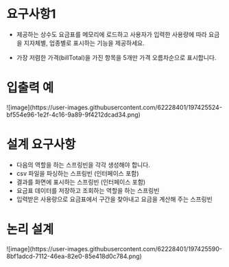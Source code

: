 <h1>요구사항1</h1>

- 제공하는 상수도 요금표를 메모리에 로드하고 사용자가 입력한 사용량에 따라 요금을 지자체별, 업종별로 표시하는 기능을 제공하세요.

- 가장 저렴한 가격(billTotal)을 가진 항목을 5개만 가격 오름차순으로 표시합니다.

<h1> 입출력 예</h1>
![image](https://user-images.githubusercontent.com/62228401/197425524-bf554e96-1e2f-4c16-9a89-9f4212dcad34.png)

<h1> 설계 요구사항 </h1>

- 다음의 역할을 하는 스프링빈을 각각 생성해야 합니다.
- csv 파일을 파싱하는 스프링빈 (인터페이스 포함)
- 결과를 화면에 표시하는 스프링빈 (인터페이스 포함)
- 요금표 데이터를 저장하고 조회하는 역할을 하는 스프링빈
- 입력받은 사용량으로 요금표에서 구간을 찾아내고 요금을 계산해 주는 스프링빈


<h1> 논리 설계</h1>
![image](https://user-images.githubusercontent.com/62228401/197425590-8bf1adcd-7112-46ea-82e0-85e418d0c784.png)
